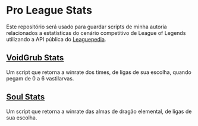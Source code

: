 # Pro League Stats
Este repositório será usado para guardar scripts de minha autoria relacionados a estatísticas do cenário competitivo de League of Legends utilizando a API pública do [Leaguepedia](https://lol.fandom.com/wiki/Help:ACS_archive_%26_post-game_JSONs).

## [VoidGrub Stats](voidgrub_stats.js)
Um script que retorna a winrate dos times, de ligas de sua escolha, quando pegam de 0 a 6 vastilarvas.

## [Soul Stats](soul_stats.js)
Um script que retorna a winrate das almas de dragão elemental, de ligas de sua escolha.
